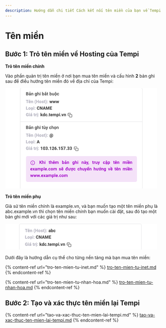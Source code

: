 ```yaml
---
description: Hướng dẫn chi tiết Cách kết nối tên miền của bạn về Tempi
---
```


# Tên miền

## **Bước 1: Trỏ tên miền về Hosting của Temp**i

**Trỏ tên miền chính**

Vào phần quản trị tên miền ở nơi bạn mua tên miền và cấu hình **2** bản ghi sau để điều hướng tên miền đó về địa chỉ của Tempi:

![](<../../.gitbook/assets/how to add domain8.1 (1).png>)

**Trỏ tên miền phụ**

Giả sử tên miền chính là example.vn, và bạn muốn tạo một tên miền phụ là abc.example.vn thì chọn tên miền chính bạn muốn cài đặt, sau đó tạo một bản ghi mới với các giá trị như sau:

![](<../../.gitbook/assets/how to add domain9.1.png>)

Dưới đây là hướng dẫn cụ thể cho từng nền tảng mà bạn mua tên miền:

{% content-ref url="tro-ten-mien-tu-inet.md" %}
[tro-ten-mien-tu-inet.md](tro-ten-mien-tu-inet.md)
{% endcontent-ref %}

{% content-ref url="tro-ten-mien-tu-nhan-hoa.md" %}
[tro-ten-mien-tu-nhan-hoa.md](tro-ten-mien-tu-nhan-hoa.md)
{% endcontent-ref %}

## Bước 2: Tạo và xác thực tên miền lại Tempi

{% content-ref url="tao-va-xac-thuc-ten-mien-lai-tempi.md" %}
[tao-va-xac-thuc-ten-mien-lai-tempi.md](tao-va-xac-thuc-ten-mien-lai-tempi.md)
{% endcontent-ref %}

